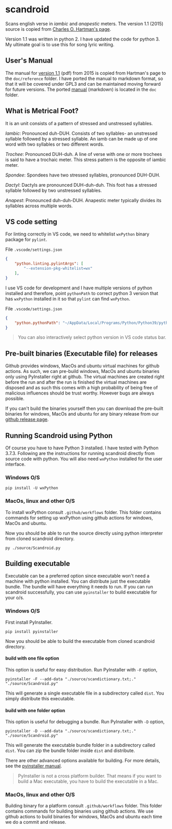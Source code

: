 # scandroid
Scans english verse in *iambic* and *anapestic* meters. The version 1.1
(2015) source is copied from [Charles O. Hartman's page](https://oak.conncoll.edu/cohar/Programs.htm).

Version 1.1 was written in python 2. I have updated the code for python 3. 
My ultimate goal is to use this for song lyric writing.

## User's Manual
The manual for [version 1.1](doc/reference/Scandroid_Manual_1-1.pdf) (pdf) from 2015 is copied from Hartman's page to the ``doc/reference`` folder. I have ported the manual to markdown format, so that it will be covered under GPL3 and can be maintained moving forward for future versions. The ported [manual](doc/manual.md) (markdown) is located in the ``doc`` folder. 

## What is Metrical Foot?
It is an unit consists of a pattern of stressed and unstressed syllables.

*Iambic*: Pronounced duh-DUH. Consists of two syllables- an unstressed syllable followed by a 
stressed syllable. An iamb can be made up of one word with two syllables or two different words.

*Trochee*: Pronounced DUH-duh. A line of verse with one or more trochees is said to have a 
trochaic meter. This stress pattern is the opposite of iambic meter.

*Spondee*: Spondees have two stressed syllables, pronounced DUH-DUH.

*Dactyl*: Dactyls are pronounced DUH-duh-duh. This foot has a stressed 
syllable followed by two unstressed syllables.

*Anapest*: Pronounced duh-duh-DUH. Anapestic meter typically divides 
its syllables across multiple words.

## VS code setting

For linting correctly in VS code,
we need to whitelist ``wxPython`` binary package for ``pylint``.

File ``.vscode/settings.json``
```json
{
    "python.linting.pylintArgs": [
        "--extension-pkg-whitelist=wx"
    ],
}
```

I use VS code for development and I have multiple versions of python
installed and therefore, point ``pythonPath`` to 
correct python 3 version that has ``wxPython`` installed in it so that ``pylint`` can find ``wxPython``.

File ``.vscode/settings.json``
```json
{
    "python.pythonPath": "~/AppData/Local/Programs/Python/Python39/python.exe",
}
```

> You can also interactively select python version in VS code status bar.

## Pre-built binaries (Executable file) for releases
Github provides windows, MacOs and ubuntu virtual machines for github actions.
As such, we can pre-build windows, MacOs and ubuntu binaries only using PyInstaller right at github.
The virtual machines are created right before the run 
and after the run is finished the virtual machines are disposed and as such this comes with a high
probability of being free of malicious influences should be trust worthy. However bugs are always possible.

If you can't build the binaries yourself then you can download the pre-built binaries for
windows, MacOs and ubuntu for any binary release from our [github release page](../../releases).

## Running Scandroid using Python
Of course you have to have Python 3 installed. I have tested with Python 3.7.3.
Following are the instructions for running scandroid directly from source code with python. 
You will also need `wxPython` installed for the user interface.

### Windows O/S

```
pip install -U wxPython
```
### MacOs, linux and other O/S
To install wxPython consult `.github/workflows` folder.
This folder contains commands for setting up wxPython using github actions
for windows, MacOs and ubuntu.

Now you should be able to run the source directly using python interpreter from cloned scandroid directory.
```
py ./source/Scandroid.py
```

## Building executable
Executable can be a preferred option since executable won't need a machine with python installed.
You can distribute just the executable bundle. The bundle will have everything it needs to run.
If you can run scandroid successfully, you can use `pyinstaller` to build executable for your o/s.

### Windows O/S

First install PyInstaller.
```
pip install pyinstaller
```
Now you should be able to build the executable from cloned scandroid directory.

#### build with one file option
This option is useful for easy distribution. Run PyInstaller with `-F` option,

```
pyinstaller -F --add-data "./source/scandictionary.txt;." "./source/Scandroid.py"
```
This will generate a single executable file in a subdirectory called `dist`. You simply distribute
this executable.

#### build with one folder option
This option is useful for debugging a bundle. Run PyInstaller with `-D` option,

```
pyinstaller -D --add-data "./source/scandictionary.txt;." "./source/Scandroid.py"
```
This will generate the executable bundle folder in a subdirectory called `dist`. You can zip
the bundle folder inside `dist` and distribute.

There are other advanced options available for building. 
For more details, see the [pyinstaller manual](https://pyinstaller.readthedocs.io/).

> PyInstaller is not a cross platform builder. That means if you want to build a Mac
> executable, you have to build the executable in a Mac.

### MacOs, linux and other O/S
Building binary for a platform consult `.github/workflows` folder.
This folder contains commands for building binaries using github actions. We use github actions
to build binaries for windows, MacOs and ubuntu each time we do a commit and release.

